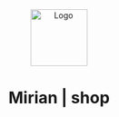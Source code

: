 <div align="center">
  <img alt="Logo" src="https://raw.githubusercontent.com/Jhonii10/mirian-shop/master/src/app/favicon.ico" width="100" />
</div>
<h1 align="center">Mirian | shop</h1>


